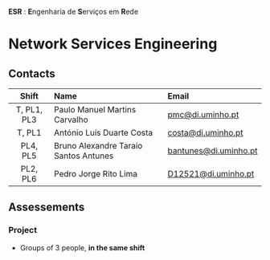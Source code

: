 **ESR** : **E**ngenharia de **S**erviços em **R**ede
# Network Services Engineering

## Contacts

| Shift | Name | Email |
|:-:| :------ | :-----------|
| T, PL1, PL3 |  Paulo Manuel Martins Carvalho | pmc@di.uminho.pt |
| T, PL1 |  António Luís Duarte Costa | costa@di.uminho.pt |
| PL4, PL5 | Bruno Alexandre Taraio Santos Antunes | bantunes@di.uminho.pt |
| PL2, PL6 |  Pedro Jorge Rito Lima | D12521@di.uminho.pt |

## Assessements

### Project

 - Groups of 3 people, **in the same shift** 
